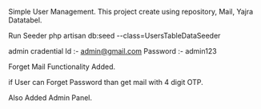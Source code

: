 
Simple User Management.
This project create using repository, Mail, Yajra Datatabel. 

Run Seeder
php artisan db:seed --class=UsersTableDataSeeder


admin cradential
Id :- admin@gmail.com
Password :- admin123

Forget Mail Functionality Added.

if User can Forget Password than get mail with 4 digit OTP.

Also Added Admin Panel.
